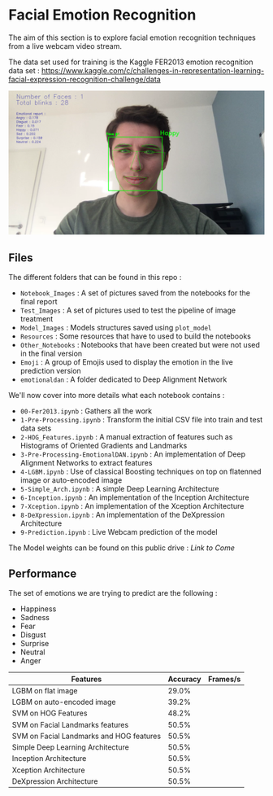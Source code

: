 # Facial Emotion Recognition

The aim of this section is to explore facial emotion recognition techniques from a live webcam video stream.

The data set used for training is the Kaggle FER2013 emotion recognition data set : https://www.kaggle.com/c/challenges-in-representation-learning-facial-expression-recognition-challenge/data

![alt text](header.png)

## Files

The different folders that can be found in this repo :
- `Notebook_Images` : A set of pictures saved from the notebooks for the final report
- `Test_Images` : A set of pictures used to test the pipeline of image treatment
- `Model_Images` : Models structures saved using `plot_model`
- `Resources` : Some resources that have to used to build the notebooks
- `Other_Notebooks` : Notebooks that have been created but were not used in the final version
- `Emoji` : A group of Emojis used to display the emotion in the live prediction version
- `emotionaldan` : A folder dedicated to Deep Alignment Network 

We'll now cover into more details what each notebook contains :
- `00-Fer2013.ipynb` : Gathers all the work
- `1-Pre-Processing.ipynb` : Transform the initial CSV file into train and test data sets
- `2-HOG_Features.ipynb` : A manual extraction of features such as Histograms of Oriented Gradients and Landmarks
- `3-Pre-Processing-EmotionalDAN.ipynb` : An implementation of Deep Alignment Networks to extract features
- `4-LGBM.ipynb` : Use of classical Boosting techniques on top on flatenned image or auto-encoded image
- `5-Simple_Arch.ipynb` : A simple Deep Learning Architecture
- `6-Inception.ipynb` : An implementation of the Inception Architecture
- `7-Xception.ipynb` : An implementation of the Xception Architecture
- `8-DeXpression.ipynb` : An implementation of the DeXpression Architecture
- `9-Prediction.ipynb` : Live Webcam prediction of the model

The Model weights can be found on this public drive :
*Link to Come*

## Performance

The set of emotions we are trying to predict are the following :
- Happiness
- Sadness
- Fear
- Disgust
- Surprise
- Neutral
- Anger

|       Features                          |   Accuracy    |    Frames/s   | 
|-----------------------------------------|---------------|---------------|
| LGBM on flat image                      |     29.0%     |               |
| LGBM on auto-encoded image              |     39.2%     |               |
| SVM on HOG Features                     |     48.2%     |               |
| SVM on Facial Landmarks features        |     50.5%     |               |
| SVM on Facial Landmarks and HOG features|     50.5%     |               |
| Simple Deep Learning Architecture       |     50.5%     |               |
| Inception Architecture                  |     50.5%     |               |
| Xception Architecture                   |     50.5%     |               |
| DeXpression Architecture                |     50.5%     |               |

